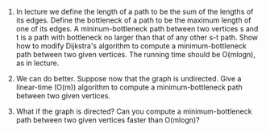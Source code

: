 1. In lecture we define the length of a path to be the sum of the lengths of its edges. Define the bottleneck of a path to be the maximum length of one of its edges. A mininum-bottleneck path between two vertices s and t is a path with bottleneck no larger than that of any other s-t path. Show how to modify Dijkstra's algorithm to compute a minimum-bottleneck path between two given vertices. The running time should be O(mlogn), as in lecture.

2. We can do better. Suppose now that the graph is undirected. Give a linear-time (O(m)) algorithm to compute a minimum-bottleneck path between two given vertices.

3. What if the graph is directed? Can you compute a minimum-bottleneck path between two given vertices faster than O(mlogn)?
